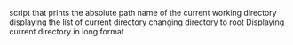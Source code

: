 script that prints the absolute path name of the current working directory
displaying the list of current directory
changing directory to root
Displaying current directory in long format 
